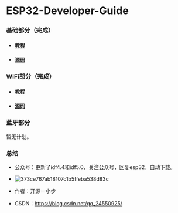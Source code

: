 # ESP32-Developer-Guide

### 基础部分（完成）

- #### [教程](https://github.com/HX-IoT/ESP32-Developer-Guide/tree/master/%E6%95%99%E7%A8%8B%EF%BC%9AESP32%E5%BC%80%E5%8F%91%E6%8C%87%E5%8D%97%EF%BC%88%E5%BC%80%E6%BA%90%E4%B8%80%E5%B0%8F%E6%AD%A5%EF%BC%89) 

- #### [源码](https://github.com/HX-IoT/ESP32-Developer-Guide/tree/master/basic_source_code)

### WiFi部分（完成）

- #### [教程](https://github.com/HX-IoT/ESP32-Developer-Guide/tree/master/%E6%95%99%E7%A8%8B%EF%BC%9AESP32%E5%BC%80%E5%8F%91%E6%8C%87%E5%8D%97%EF%BC%88%E5%BC%80%E6%BA%90%E4%B8%80%E5%B0%8F%E6%AD%A5%EF%BC%89) 

- #### [源码](https://github.com/HX-IoT/ESP32-Developer-Guide/tree/master/wifi_source_code)

### 蓝牙部分

暂无计划。

### 总结

- 公众号：更新了idf4.4和idf5.0，关注公众号，回复esp32，自动下载。
- ![373ce767ab18107c1b5ffeba538d83c](https://github.com/HX-IoT/ESP32-Developer-Guide/assets/46419681/5d0a70e0-aa8b-4c4b-9516-a00d1e03aef6)

- 作者：开源一小步

- CSDN：https://blog.csdn.net/qq_24550925/ 
